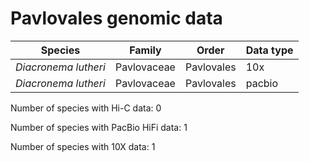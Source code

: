 # Pavlovales genomic data

| Species | Family | Order | Data type |
| -- | --- | --- | --- |
| *Diacronema lutheri* | Pavlovaceae | Pavlovales | 10x |
| *Diacronema lutheri* | Pavlovaceae | Pavlovales | pacbio |

Number of species with Hi-C data: 0

Number of species with PacBio HiFi data: 1

Number of species with 10X data: 1
